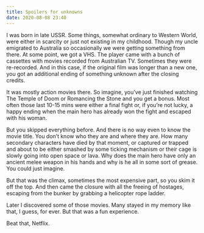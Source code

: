 ```yaml
---
title: Spoilers for unknowns
date: 2020-08-08 23:40
---
```


I was born in late USSR. Some things, somewhat ordinary to Western World, were either in scarcity or just not existing in my childhood. Though my uncle emigrated to Australia so occasionally we were getting something from there. At some point, we got a VHS. The player came with a bunch of cassettes with movies recorded from Australian TV. Sometimes they were re-recorded. And in this case, if the original film was longer than a new one, you got an additional ending of something unknown after the closing credits.

It was mostly action movies there. So imagine, you’ve just finished watching The Temple of Doom or Romancing the Stone and you get a bonus. Most often those last 10-15 mins were either a final fight or, if you’re not lucky, a happy ending when the main hero has already won the fight and escaped with his woman.

But you skipped everything before. And there is no way even to know the movie title. You don’t know who they are and where they are. How many secondary characters have died by that moment, or captured or trapped and about to be either smashed by some ticking mechanism or their cage is slowly going into open space or lava. Why does the main hero have only an ancient melee weapon in his hands and why is he all in some sort of grease. You could just imagine.

But that was the climax, sometimes the most expensive part, so you skim it off the top. And then came the closure with all the freeing of hostages, escaping from the bunker by grabbing a helicopter rope ladder.

Later I discovered some of those movies. Many stayed in my memory like that, I guess, for ever. But that was a fun experience.

Beat that, Netflix.
